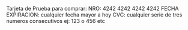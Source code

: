 Tarjeta de Prueba para comprar:
NRO: 4242 4242 4242 4242
FECHA EXPIRACION: cualquier fecha mayor a hoy
CVC: cualquier serie de tres numeros consecutivos ej: 123 o 456 etc

